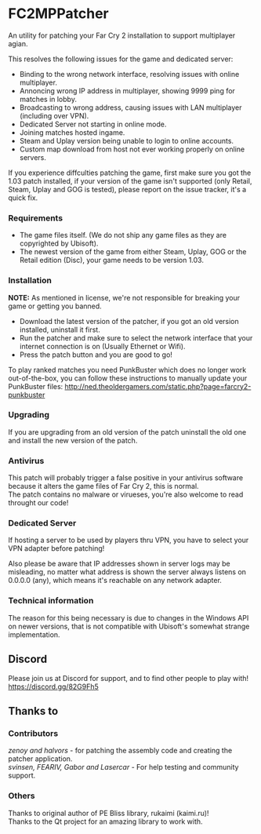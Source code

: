 # FC2MPPatcher
An utility for patching your Far Cry 2 installation to support multiplayer agian. 

This resolves the following issues for the game and dedicated server:
 * Binding to the wrong network interface, resolving issues with online multiplayer. 
 * Annoncing wrong IP address in multiplayer, showing 9999 ping for matches in lobby. 
 * Broadcasting to wrong address, causing issues with LAN multiplayer (including over VPN).
 * Dedicated Server not starting in online mode.
 * Joining matches hosted ingame.
 * Steam and Uplay version being unable to login to online accounts.
 * Custom map download from host not ever working properly on online servers.

If you experience diffculties patching the game, first make sure you got the 1.03 patch installed, if your version of the game isn't supported (only Retail, Steam, Uplay and GOG is tested), please report on the issue tracker, it's a quick fix.

### Requirements
 * The game files itself. (We do not ship any game files as they are copyrighted by Ubisoft). 
 * The newest version of the game from either Steam, Uplay, GOG or the Retail edition (Disc), your game needs to be version 1.03.

### Installation
<b>NOTE:</b> As mentioned in license, we're not responsible for breaking your game or getting you banned.

* Download the latest version of the patcher, if you got an old version installed, uninstall it first.
* Run the patcher and make sure to select the network interface that your internet connection is on (Usually Ethernet or Wifi).
* Press the patch button and you are good to go!

To play ranked matches you need PunkBuster which does no longer work out-of-the-box, you can follow these instructions to manually update your PunkBuster files: http://ned.theoldergamers.com/static.php?page=farcry2-punkbuster

### Upgrading
If you are upgrading from an old version of the patch uninstall the old one and install the new version of the patch.

### Antivirus
This patch will probably trigger a false positive in your antivirus software because it alters the game files of Far Cry 2, this is normal.  
The patch contains no malware or virueses, you're also welcome to read throught our code!

### Dedicated Server
If hosting a server to be used by players thru VPN, you have to select your VPN adapter before patching!

Also please be aware that IP addresses shown in server logs may be misleading, no matter what address is shown the server always listens on 0.0.0.0 (any), which means it's reachable on any network adapter.

### Technical information
The reason for this being necessary is due to changes in the Windows API on newer versions, that is not compatible with Ubisoft's somewhat strange implementation.

## Discord
Please join us at Discord for support, and to find other people to play with!
https://discord.gg/82G9Fh5

## Thanks to
### Contributors
<i>zenoy and halvors</i> - for patching the assembly code and creating the patcher application.  
<i>svinsen, FEARIV, Gabor and Lasercar</i> - For help testing and community support.

### Others
Thanks to original author of PE Bliss library, rukaimi (kaimi.ru)!  
Thanks to the Qt project for an amazing library to work with.  
